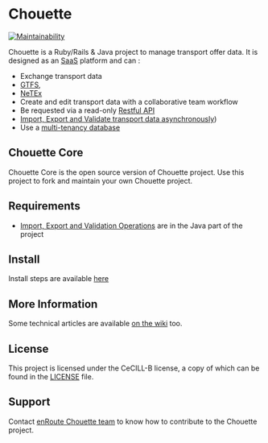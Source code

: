 # Chouette
[![Maintainability](https://api.codeclimate.com/v1/badges/f9680a36dcfd25d4f2cf/maintainability)](https://codeclimate.com/github/af83/chouette-core/maintainability)


Chouette is a Ruby/Rails & Java project to manage transport offer data. It is designed as an [SaaS](http://en.wikipedia.org/wiki/Software_as_a_service) platform and can :
* Exchange transport data
 * [GTFS](https://developers.google.com/transit/gtfs/reference?hl=fr),
 * [NeTEx](http://www.normes-donnees-tc.org/format-dechange/donnees-theoriques/netex/)
* Create and edit transport data with a collaborative team workflow
* Be requested via a read-only [Restful API](https://en.wikipedia.org/wiki/Representational_state_transfer)
* [Import, Export and Validate transport data asynchronously](https://bitbucket.org/enroute-mobi/chouette-core-iev))
* Use a [multi-tenancy database](http://en.wikipedia.org/wiki/Multitenancy)

Chouette Core
------------

Chouette Core is the open source version of Chouette project. Use this project to fork and maintain your own Chouette project.


Requirements
------------

* [Import, Export and Validation Operations](https://bitbucket.org/enroute-mobi/chouette-core-iev) are in the Java part of the project

Install
----------------

Install steps are available [here](https://bitbucket.org/enroute-mobi/chouette-core/src/master/INSTALL.md)

More Information
----------------

Some technical articles are available [on the wiki](../../wiki) too.

License
-------

This project is licensed under the CeCILL-B license, a copy of which can be found in the [LICENSE](./LICENSE.md) file.

Support
-------

Contact [enRoute Chouette team](mailto:dev@enroute.mobi) to know how to contribute to the Chouette project.

